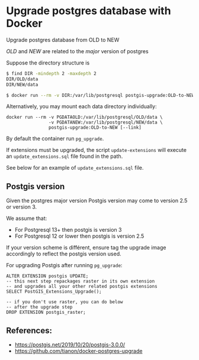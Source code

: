 # Upgrade postgres database with Docker

Upgrade postgres database from OLD to NEW

*OLD* and *NEW* are related to the *major* version of postgres

Suppose the directory structure is

```bash
$ find DIR -mindepth 2 -maxdepth 2
DIR/OLD/data
DIR/NEW/data

$ docker run --rm -v DIR:/var/lib/postgresql postgis-upgrade:OLD-to-NEW [--link]
```

Alternatively, you may mount each data directory individually:

```
docker run --rm -v PGDATAOLD:/var/lib/postgresql/OLD/data \
                -v PGDATANEW:/var/lib/postgresql/NEW/data \
                postgis-upgrade:OLD-to-NEW [--link]
```

By default the container run `pg_upgrade`. 

If extensions must be upgraded, the script `update-extensions` will execute an `update_extensions.sql` file found 
in the path. 

See below for an example of `update_extensions.sql` file.

## Postgis version 

Given the postgres major version Postgis version may come to version 2.5 or version 3.

We assume that:

* For Postgresql 13+ then postgis is version 3
* For Postgresql 12 or lower then postgis is version 2.5

If your version scheme is différent, ensure tag the upgrade image accordingly
to reflect the postgis  version used.

For upgrading Postgis after running `pg_upgrade`:

```
ALTER EXTENSION postgis UPDATE;
-- this next step repackages raster in its own extension
-- and upgrades all your other related postgis extensions
SELECT PostGIS_Extensions_Upgrade();
 
-- if you don't use raster, you can do below 
-- after the upgrade step
DROP EXTENSION postgis_raster;
```


 
## References:

* https://postgis.net/2019/10/20/postgis-3.0.0/
* https://github.com/tianon/docker-postgres-upgrade

